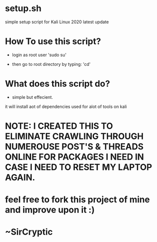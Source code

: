 # setup.sh
simple setup script for Kali Linux 2020 latest update

# How To use this script?

- login as root user 
'sudo su'

- then go to root directory by typing:
'cd'

# What does this script do?

- simple but effecient.

it will install aot of dependencies used for alot of tools on kali


# NOTE: I CREATED THIS TO ELIMINATE CRAWLING THROUGH NUMEROUSE POST'S & THREADS ONLINE FOR PACKAGES I NEED IN CASE I NEED TO RESET MY LAPTOP AGAIN.

# feel free to fork this project of mine and improve upon it :)

# ~SirCryptic
